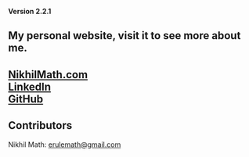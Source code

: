**Version 2.2.1**

My personal website, visit it to see more about me.
---
[NikhilMath.com](https://NikhilMath.com) <br />
[LinkedIn](https://www.linkedin.com/in/nikhil-math/)<br />
[GitHub](https://github.com/NikhilMath)
---

## Contributors

Nikhil Math: <erulemath@gmail.com>

